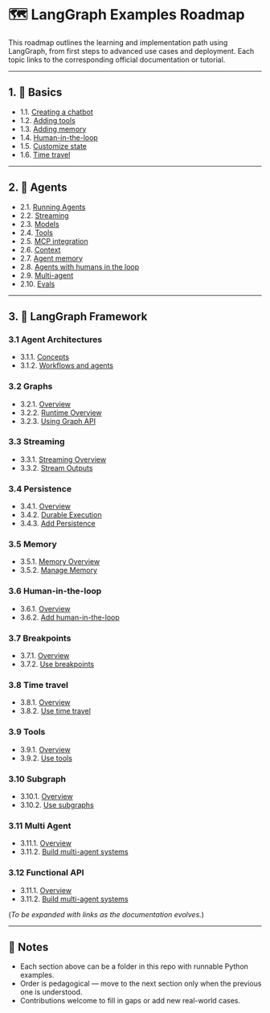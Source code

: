 # 🗺️ LangGraph Examples Roadmap

This roadmap outlines the learning and implementation path using LangGraph, from first steps to advanced use cases and deployment. Each topic links to the corresponding official documentation or tutorial.

---

## 1. 🧱 Basics

- 1.1. [Creating a chatbot](https://langchain-ai.github.io/langgraph/tutorials/get-started/1-build-basic-chatbot/#7-run-the-chatbot)
- 1.2. [Adding tools](https://langchain-ai.github.io/langgraph/tutorials/get-started/2-add-tools/)  
- 1.3. [Adding memory](https://langchain-ai.github.io/langgraph/tutorials/get-started/3-add-memory/)  
- 1.4. [Human-in-the-loop](https://langchain-ai.github.io/langgraph/tutorials/get-started/4-human-in-the-loop/)  
- 1.5. [Customize state](https://langchain-ai.github.io/langgraph/tutorials/get-started/5-customize-state/)  
- 1.6. [Time travel](https://langchain-ai.github.io/langgraph/tutorials/get-started/6-time-travel/)  

---

## 2. 🤖 Agents

- 2.1. [Running Agents](https://langchain-ai.github.io/langgraph/agents/run_agents)  
- 2.2. [Streaming](https://langchain-ai.github.io/langgraph/agents/streaming/)  
- 2.3. [Models](https://langchain-ai.github.io/langgraph/agents/models/)  
- 2.4. [Tools](https://langchain-ai.github.io/langgraph/agents/tools/)  
- 2.5. [MCP integration](https://langchain-ai.github.io/langgraph/agents/mcp/)  
- 2.6. [Context](https://langchain-ai.github.io/langgraph/agents/context/)  
- 2.7. [Agent memory](https://langchain-ai.github.io/langgraph/agents/memory/)  
- 2.8. [Agents with humans in the loop](https://langchain-ai.github.io/langgraph/agents/human-in-the-loop/)  
- 2.9. [Multi-agent](https://langchain-ai.github.io/langgraph/agents/multi-agent/)  
- 2.10. [Evals](https://langchain-ai.github.io/langgraph/agents/evals/)  

---

## 3. 🧠 LangGraph Framework

### 3.1 Agent Architectures

- 3.1.1. [Concepts](https://langchain-ai.github.io/langgraph/concepts/agentic_concepts/)  
- 3.1.2. [Workflows and agents](https://langchain-ai.github.io/langgraph/tutorials/workflows/#parallelization)

### 3.2 Graphs

- 3.2.1. [Overview](https://langchain-ai.github.io/langgraph/concepts/low_level/)  
- 3.2.2. [Runtime Overview](https://langchain-ai.github.io/langgraph/concepts/pregel/)  
- 3.2.3. [Using Graph API](https://langchain-ai.github.io/langgraph/how-tos/graph-api/)

### 3.3 Streaming

- 3.3.1. [Streaming Overview](https://langchain-ai.github.io/langgraph/concepts/streaming/)  
- 3.3.2. [Stream Outputs](https://langchain-ai.github.io/langgraph/how-tos/streaming/)  

### 3.4 Persistence

- 3.4.1. [Overview](https://langchain-ai.github.io/langgraph/concepts/persistence/)  
- 3.4.2. [Durable Execution](https://langchain-ai.github.io/langgraph/concepts/durable_execution/)  
- 3.4.3. [Add Persistence](https://langchain-ai.github.io/langgraph/how-tos/persistence/)

### 3.5 Memory

- 3.5.1. [Memory Overview](https://langchain-ai.github.io/langgraph/concepts/memory/)  
- 3.5.2. [Manage Memory](https://langchain-ai.github.io/langgraph/how-tos/memory/)

### 3.6 Human-in-the-loop

- 3.6.1. [Overview](https://langchain-ai.github.io/langgraph/concepts/human_in_the_loop/)
- 3.6.2. [Add human-in-the-loop](https://langchain-ai.github.io/langgraph/how-tos/human_in_the_loop/add-human-in-the-loop/)

### 3.7 Breakpoints

- 3.7.1. [Overview](https://langchain-ai.github.io/langgraph/concepts/breakpoints/)
- 3.7.2. [Use breakpoints](https://langchain-ai.github.io/langgraph/how-tos/human_in_the_loop/breakpoints/)

### 3.8 Time travel

- 3.8.1. [Overview](https://langchain-ai.github.io/langgraph/concepts/time-travel/)
- 3.8.2. [Use time travel](https://langchain-ai.github.io/langgraph/how-tos/human_in_the_loop/time-travel/)

### 3.9 Tools

- 3.9.1. [Overview](https://langchain-ai.github.io/langgraph/concepts/tools/)
- 3.9.2. [Use tools](https://langchain-ai.github.io/langgraph/how-tos/tool-calling/)

### 3.10 Subgraph

- 3.10.1. [Overview](https://langchain-ai.github.io/langgraph/concepts/subgraphs/)
- 3.10.2. [Use subgraphs](https://langchain-ai.github.io/langgraph/how-tos/subgraph/)

### 3.11 Multi Agent

- 3.11.1. [Overview](https://langchain-ai.github.io/langgraph/concepts/multi_agent/)
- 3.11.2. [Build multi-agent systems](https://langchain-ai.github.io/langgraph/how-tos/multi_agent/)

### 3.12 Functional API

- 3.11.1. [Overview](https://langchain-ai.github.io/langgraph/concepts/functional_api/)
- 3.11.2. [Build multi-agent systems](https://langchain-ai.github.io/langgraph/how-tos/use-functional-api/)

(*To be expanded with links as the documentation evolves.*)

---

## 🧭 Notes

- Each section above can be a folder in this repo with runnable Python examples.
- Order is pedagogical — move to the next section only when the previous one is understood.
- Contributions welcome to fill in gaps or add new real-world cases.

